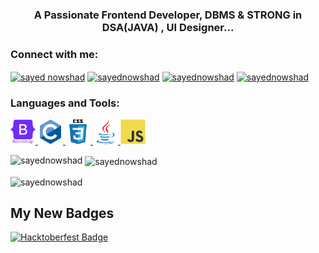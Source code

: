 <h3 align="center"><b>  A Passionate Frontend Developer, DBMS & STRONG in DSA(JAVA) , UI Designer...  </b></h3>

<h3 align="left">Connect with me:</h3>
<p align="left">
<a href="https://www.linkedin.com/in/sayed-nowshad-6b695228b/" target="blank"><img align="center" src="https://raw.githubusercontent.com/rahuldkjain/github-profile-readme-generator/master/src/images/icons/Social/linked-in-alt.svg" alt="sayed nowshad" height="40" width="40" /></a>
<a href="https://www.hackerrank.com/dashboard" target="blank"><img align="center" src="https://raw.githubusercontent.com/rahuldkjain/github-profile-readme-generator/master/src/images/icons/Social/hackerrank.svg" alt="sayednowshad" height="40" width="40" /></a>
<a href="https://www.leetcode.com/sayednowshad" target="blank"><img align="center" src="https://raw.githubusercontent.com/rahuldkjain/github-profile-readme-generator/master/src/images/icons/Social/leet-code.svg" alt="sayednowshad" height="40" width="40" /></a>
<a href="https://www.geeksforgeeks.org/user/sayednowbrg5/" target="blank"><img align="center" src="https://raw.githubusercontent.com/rahuldkjain/github-profile-readme-generator/master/src/images/icons/Social/geeks-for-geeks.svg" alt="sayednowshad" height="40" width="40" margin-left="15"/></a>
</p>

<h3 align="left">Languages and Tools:</h3>
<p align="left"> <a href="https://getbootstrap.com" target="_blank" rel="noreferrer"> <img src="https://raw.githubusercontent.com/devicons/devicon/master/icons/bootstrap/bootstrap-plain-wordmark.svg" alt="bootstrap" width="40" height="40"/> </a> <a href="https://www.cprogramming.com/" target="_blank" rel="noreferrer"> <img src="https://raw.githubusercontent.com/devicons/devicon/master/icons/c/c-original.svg" alt="c" width="40" height="40"/> </a> <a href="https://www.w3schools.com/css/" target="_blank" rel="noreferrer"> <img src="https://raw.githubusercontent.com/devicons/devicon/master/icons/css3/css3-original-wordmark.svg" alt="css3" width="40" height="40"/> </a> <a href="https://www.java.com" target="_blank" rel="noreferrer"> <img src="https://raw.githubusercontent.com/devicons/devicon/master/icons/java/java-original.svg" alt="java" width="40" height="40"/> </a> <a href="https://developer.mozilla.org/en-US/docs/Web/JavaScript" target="_blank" rel="noreferrer"> <img src="https://raw.githubusercontent.com/devicons/devicon/master/icons/javascript/javascript-original.svg" alt="javascript" width="40" height="40"/> </a> </p>



<p><img align="left" src="https://github-readme-stats.vercel.app/api/top-langs?username=sayednowshad&show_icons=true&locale=en&layout=compact" alt="sayednowshad" /></p>

<p>&nbsp;<img align="center" src="https://github-readme-stats.vercel.app/api?username=sayednowshad&show_icons=true&locale=en" alt="sayednowshad" /></p>

<p><img align="center" src="https://github-readme-streak-stats.herokuapp.com/?user=sayednowshad&" alt="sayednowshad" /></p>

<!--this is my Hacktoberfest Bagde for register  !-->

<h2> <b> My New Badges </b> </h2>

 <a href="https://hacktoberfest.com" target="_blank">
        <img src="https://assets.holopin.io/hf2024levels/level0-sloth-code-0-0-0-0.webp" alt="Hacktoberfest Badge" class="badge"  width="130" height="160" margin-top : 20px;>
    </a>
